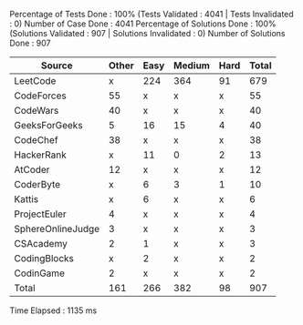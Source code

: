 Percentage of Tests Done : 100% (Tests Validated : 4041 | Tests Invalidated : 0)
Number of Case Done : 4041
Percentage of Solutions Done : 100% (Solutions Validated : 907 | Solutions Invalidated : 0)
Number of Solutions Done : 907

| Source             | Other    | Easy     | Medium   | Hard     | Total    |
| ------------------ | -------- | -------- | -------- | -------- | -------- |
| LeetCode           | x        | 224      | 364      | 91       | 679      |
| CodeForces         | 55       | x        | x        | x        | 55       |
| CodeWars           | 40       | x        | x        | x        | 40       |
| GeeksForGeeks      | 5        | 16       | 15       | 4        | 40       |
| CodeChef           | 38       | x        | x        | x        | 38       |
| HackerRank         | x        | 11       | 0        | 2        | 13       |
| AtCoder            | 12       | x        | x        | x        | 12       |
| CoderByte          | x        | 6        | 3        | 1        | 10       |
| Kattis             | x        | 6        | x        | x        | 6        |
| ProjectEuler       | 4        | x        | x        | x        | 4        |
| SphereOnlineJudge  | 3        | x        | x        | x        | 3        |
| CSAcademy          | 2        | 1        | x        | x        | 3        |
| CodingBlocks       | x        | 2        | x        | x        | 2        |
| CodinGame          | 2        | x        | x        | x        | 2        |
| Total              | 161      | 266      | 382      | 98       | 907      | 

Time Elapsed : 1135 ms

